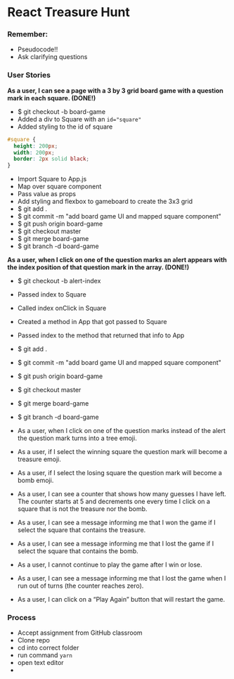 # React Treasure Hunt

### Remember:
- Pseudocode!!
- Ask clarifying questions

### User Stories
**As a user, I can see a page with a 3 by 3 grid board game with a question mark in each square. (DONE!)**

- $ git checkout -b board-game
- Added a div to Square with an `id="square"`
- Added styling to the id of square
```css
#square {
  height: 200px;
  width: 200px;
  border: 2px solid black;
}
```
- Import Square to App.js
- Map over square component
- Pass value as props
- Add styling and flexbox to gameboard to create the 3x3 grid
- $ git add .
- $ git commit -m "add board game UI and mapped square component"
- $ git push origin board-game
- $ git checkout master
- $ git merge board-game
- $ git branch -d board-game


**As a user, when I click on one of the question marks an alert appears with the index position of that question mark in the array. (DONE!)**
- $ git checkout -b alert-index
- Passed index to Square
- Called index onClick in Square
- Created a method in App that got passed to Square
- Passed index to the method that returned that info to App
- $ git add .
- $ git commit -m "add board game UI and mapped square component"
- $ git push origin board-game
- $ git checkout master
- $ git merge board-game
- $ git branch -d board-game




- As a user, when I click on one of the question marks instead of the alert the question mark turns into a tree emoji.
- As a user, if I select the winning square the question mark will become a treasure emoji.
- As a user, if I select the losing square the question mark will become a bomb emoji.
- As a user, I can see a counter that shows how many guesses I have left. The counter starts at 5 and decrements one every time I click on a square that is not the treasure nor the bomb.
- As a user, I can see a message informing me that I won the game if I select the square that contains the treasure.
- As a user, I can see a message informing me that I lost the game if I select the square that contains the bomb.
- As a user, I cannot continue to play the game after I win or lose.
- As a user, I can see a message informing me that I lost the game when I run out of turns (the counter reaches zero).
- As a user, I can click on a “Play Again” button that will restart the game.


### Process
- Accept assignment from GitHub classroom
- Clone repo
- cd into correct folder
- run command `yarn`
- open text editor
-
